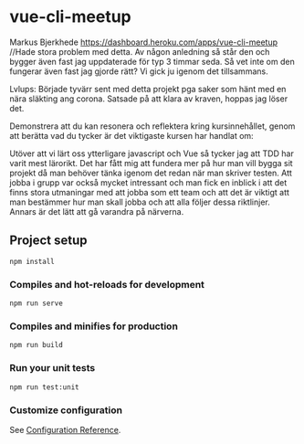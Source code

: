 # vue-cli-meetup
Markus Bjerkhede
https://dashboard.heroku.com/apps/vue-cli-meetup //Hade stora problem med detta. Av någon anledning så står den och bygger även fast jag uppdaterade för typ 3 timmar seda. Så vet inte om den fungerar även fast jag gjorde rätt? Vi gick ju igenom det tillsammans.

Lvlups: Började tyvärr sent med detta projekt pga saker som hänt med en nära släkting ang corona. Satsade på att klara av kraven, hoppas jag löser det. 

Demonstrera att du kan resonera och reflektera kring kursinnehållet, genom att berätta vad du tycker är det viktigaste kursen har handlat om:

Utöver att vi lärt oss ytterligare javascript och Vue så tycker jag att TDD har varit mest lärorikt. Det har fått mig att fundera mer på hur man vill bygga sit projekt då man 
behöver tänka igenom det redan när man skriver testen. Att jobba i grupp var också mycket intressant och man fick en inblick i att det finns stora utmaningar med att jobba som ett team och att det är viktigt att man bestämmer hur man skall jobba och att alla följer dessa riktlinjer. Annars är det lätt att gå varandra på närverna.  
## Project setup
```
npm install
```

### Compiles and hot-reloads for development
```
npm run serve
```

### Compiles and minifies for production
```
npm run build
```

### Run your unit tests
```
npm run test:unit
```

### Customize configuration
See [Configuration Reference](https://cli.vuejs.org/config/).
